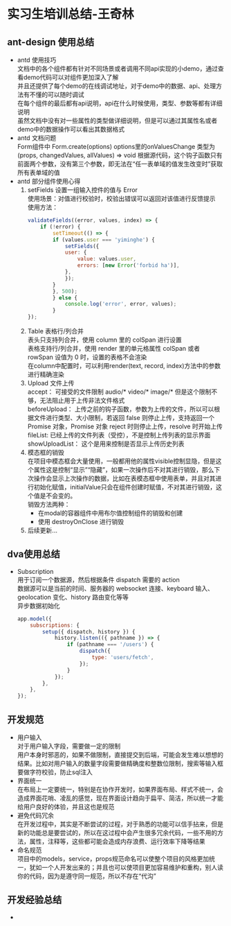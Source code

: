 # 实习生培训总结-王奇林  
## ant-design 使用总结  
* antd 使用技巧  
    文档中的各个组件都有针对不同场景或者调用不同api实现的小demo，通过查看demo代码可以对组件更加深入了解  
    并且还提供了每个demo的在线调试地址，对于demo中的数据、api、处理方法有不懂的可以随时调试  
    在每个组件的最后都有api说明，api在什么时候使用，类型、参数等都有详细说明  
    虽然文档中没有对一些属性的类型做详细说明，但是可以通过其属性名或者demo中的数据操作可以看出其数据格式
* antd 文档问题  
    Form组件中 Form.create(options) options里的onValuesChange 类型为(props, changedValues, allValues) => void 根据源代码，这个钩子函数只有前面两个参数，没有第三个参数，即无法在“任一表单域的值发生改变时”获取所有表单域的值  
* antd 部分组件使用心得  
    1. setFields 设置一组输入控件的值与 Error  
        使用场景：对值进行校验时，校验出错误可以返回对该值进行反馈提示  
        使用方法：  
        ```js  
        validateFields((error, values, index) => {
            if (!error) {
                setTimeout(() => {
                if (values.user === 'yiminghe') {
                    setFields({
                    user: {
                        value: values.user,
                        errors: [new Error('forbid ha')],
                    },
                    });
                }
                }, 500);
                } else {
                    console.log('error', error, values);
                }
        });
        ```
    2. Table 表格行/列合并  
        表头只支持列合并，使用 column 里的 colSpan 进行设置  
        表格支持行/列合并，使用 render 里的单元格属性 colSpan 或者 rowSpan 设值为 0 时，设置的表格不会渲染  
        在column中配置时，可以利用render(text, record, index)方法中的参数进行精确渲染
    3. Upload 文件上传  
        accept： 可接受的文件限制 audio/*  video/*  image/* 但是这个限制不够，无法阻止用于上传非法文件格式  
        beforeUpload： 上传之前的钩子函数，参数为上传的文件，所以可以根据文件进行类型、大小限制，若返回 false 则停止上传，支持返回一个 Promise 对象，Promise 对象 reject 时则停止上传，resolve 时开始上传  
        fileList: 已经上传的文件列表（受控），不是控制上传列表的显示界面  
        showUploadList： 这个是用来控制是否显示上传历史列表
    4. 模态框的销毁  
        在项目中模态框会大量使用，一般都用他的属性visible控制显隐，但是这个属性这是控制“显示”“隐藏”，如果一次操作后不对其进行销毁，那么下次操作会显示上次操作的数据，比如在表模态框中使用表单，并且对其进行初始化赋值，initialValue只会在组件创建时赋值，不对其进行销毁，这个值是不会变的。  
        销毁方法两种：  
        - 在modal的容器组件中用布尔值控制组件的销毁和创建  
        - 使用 destroyOnClose 进行销毁
    5. 后续更新...  
## dva使用总结  
* Subscription  
    用于订阅一个数据源，然后根据条件 dispatch 需要的 action  
    数据源可以是当前的时间、服务器的 websocket 连接、keyboard 输入、geolocation 变化、history 路由变化等等  
    异步数据初始化  
    ```js
    app.model({
        subscriptions: {
            setup({ dispatch, history }) {
                history.listen(({ pathname }) => {
                    if (pathname === '/users') {
                        dispatch({
                            type: 'users/fetch',
                        });
                    }
                });
            },
        },
    });  
    ```
## 开发规范  
* 用户输入  
    对于用户输入字段，需要做一定的限制  
    用户本身时邪恶的，如果不做限制，直接提交到后端，可能会发生难以想想的结果。比如对用户输入的数量字段需要做精确度和整数位限制，搜索等输入框要做字符校验，防止sql注入  
* 界面统一  
    在布局上一定要统一，特别是在协作开发时，如果界面布局、样式不统一，会造成界面花哨、凌乱的感觉，现在界面设计趋向于扁平、简洁，所以统一才能给用户良好的体验，并且这也是规范  
* 避免代码冗余  
    在开发过程中，其实是不断尝试的过程，对于熟悉的功能可以信手拈来，但是新的功能总是要尝试的，所以在这过程中会产生很多冗余代码，一些不用的方法，属性，注释等，这些都可能会造成内存浪费、运行效率下降等结果  
* 命名规范  
    项目中的models，service，props规范命名可以使整个项目的风格更加统一，犹如一个人开发出来的；并且也可以使项目更加容易维护和重构，别人读你的代码，因为是遵守同一规范，所以不存在“代沟”
## 开发经验总结  
* 